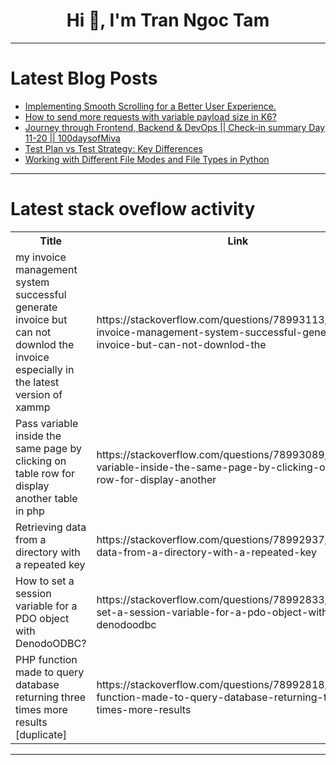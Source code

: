 <h1 align="center">Hi 👋, I'm Tran Ngoc Tam</h1>

---

# Latest Blog Posts 
<!-- BLOG-POST-LIST:START -->
- [Implementing Smooth Scrolling for a Better User Experience.](https://dev.to/unegbuclinton/implementing-smooth-scrolling-for-a-better-user-experience-3819)
- [How to send more requests with variable payload size in K6?](https://dev.to/codewithved/how-to-send-many-requests-with-k6-2ng3)
- [Journey through Frontend, Backend &amp; DevOps || Check-in summary Day 11-20 || 100daysofMiva](https://dev.to/tobidelly/journey-through-frontend-backend-devops-check-in-summary-day-11-20-100daysofmiva-285j)
- [Test Plan vs Test Strategy: Key Differences](https://dev.to/nazneenahmad/test-plan-vs-test-strategy-key-differences-24g0)
- [Working with Different File Modes and File Types in Python](https://dev.to/devasservice/working-with-different-file-modes-and-file-types-in-python-132p)
<!-- BLOG-POST-LIST:END -->

---

# Latest stack oveflow activity
<table>
  <tr><th>Title</th><th>Link</th></tr>
  <!-- STACKOVERFLOW:START --><tr><td>my invoice management system successful generate invoice but can not downlod the invoice especially in the latest version of xammp</td><td>https://stackoverflow.com/questions/78993113/my-invoice-management-system-successful-generate-invoice-but-can-not-downlod-the</td></tr><tr><td>Pass variable inside the same page by clicking on table row for display another table in php</td><td>https://stackoverflow.com/questions/78993089/pass-variable-inside-the-same-page-by-clicking-on-table-row-for-display-another</td></tr><tr><td>Retrieving data from a directory with a repeated key</td><td>https://stackoverflow.com/questions/78992937/retrieving-data-from-a-directory-with-a-repeated-key</td></tr><tr><td>How to set a session variable for a PDO object with DenodoODBC?</td><td>https://stackoverflow.com/questions/78992833/how-to-set-a-session-variable-for-a-pdo-object-with-denodoodbc</td></tr><tr><td>PHP function made to query database returning three times more results [duplicate]</td><td>https://stackoverflow.com/questions/78992818/php-function-made-to-query-database-returning-three-times-more-results</td></tr><!-- STACKOVERFLOW:END -->
</table>

---


